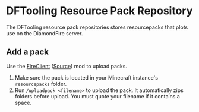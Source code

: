 # DFTooling Resource Pack Repository
The DFTooling resource pack repositories stores resourcepacks that plots use on the DiamondFire server.

## Add a pack
Use the [FireClient](https://modrinth.com/mod/fireclient) ([Source](https://github.com/AlignedCookie88/FireClient)) mod to upload packs.

1. Make sure the pack is located in your Minecraft instance's `resourcepacks` folder.
2. Run `/uploadpack <filename>` to upload the pack. It automatically zips folders before upload. You must quote your filename if it contains a space.

